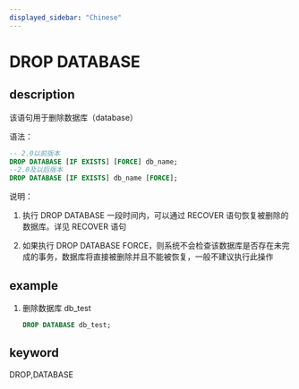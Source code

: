 ```yaml
---
displayed_sidebar: "Chinese"
---
```


# DROP DATABASE

## description

该语句用于删除数据库（database）

语法：

```sql
-- 2.0以前版本
DROP DATABASE [IF EXISTS] [FORCE] db_name;
--2.0及以后版本
DROP DATABASE [IF EXISTS] db_name [FORCE];
```

说明：

1. 执行 DROP DATABASE 一段时间内，可以通过 RECOVER 语句恢复被删除的数据库。详见 RECOVER 语句

2. 如果执行 DROP DATABASE FORCE，则系统不会检查该数据库是否存在未完成的事务，数据库将直接被删除并且不能被恢复，一般不建议执行此操作

## example

1. 删除数据库 db_test

    ```sql
    DROP DATABASE db_test;
    ```

## keyword

DROP,DATABASE
